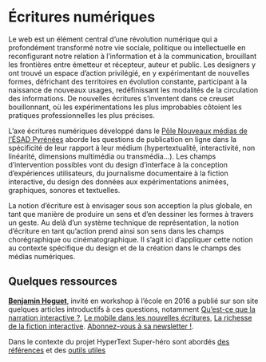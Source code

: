 

# Écritures numériques

Le web est un élément central d’une révolution numérique qui a profondément transformé notre vie sociale, politique ou intellectuelle en reconfigurant notre relation à l’information et à la communication, brouillant les frontières entre émetteur et récepteur, auteur et public. Les designers y ont trouvé un espace d’action privilégié, en y expérimentant de nouvelles formes, défrichant des territoires en évolution constante, participant à la naissance de nouveaux usages, redéfinissant les modalités de la circulation des informations.  De nouvelles écritures s’inventent dans ce creuset bouillonnant, où les expérimentations les plus improbables côtoient les pratiques professionnelles les plus précises.

L’axe écritures numériques développé dans le [Pôle Nouveaux médias de l’ÉSAD Pyrénées](https://nm.esad-pyrenees.fr/programme) aborde les questions de publication en ligne dans la spécificité de leur rapport à leur médium (hypertextualité, interactivité, non linéarité, dimensions multimédia ou transmédia…). Les champs d’intervention possibles vont du design d’interface à la conception d’expériences utilisateurs, du journalisme documentaire à la fiction interactive, du design des données aux expérimentations animées, graphiques, sonores et textuelles.

La notion d’écriture est à envisager sous son acception la plus globale, en tant que manière de produire un sens et d’en dessiner les formes à travers un geste. Au delà d’un système technique de représentation, la notion d’écriture en tant qu’action prend ainsi son sens dans les champs chorégraphique ou cinématographique. Il s’agit ici d’appliquer cette notion au contexte spécifique du design et de la création dans le champs des médias numériques. 

## Quelques ressources

[**Benjamin Hoguet**](http://www.benhoguet.com/), invité en workshop à l’école en 2016 a publié sur son site quelques articles introductifs à ces questions, notamment [Qu’est-ce que la narration interactive ?](http://www.benhoguet.com/quest-ce-que-la-narration-interactive/), [Le mobile dans les nouvelles écritures](http://www.benhoguet.com/le-mobile-dans-les-nouvelles-ecritures/), [La richesse de la fiction interactive](http://www.benhoguet.com/lincroyable-richesse-de-la-fiction-interactive/). [Abonnez-vous à sa newsletter !](https://mailchi.mp/d1b8bd7a7295/nouvellesnarrations).

Dans le contexte du projet HyperText Super-héro sont abordés [des références](http://localhost/web/pages/projets/htsh/#refs) et des [outils utiles](http://localhost/web/pages/projets/htsh/#tools)